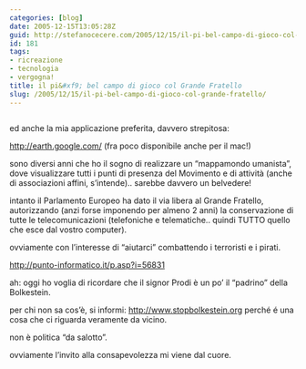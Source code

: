 ```yaml
---
categories: [blog]
date: 2005-12-15T13:05:28Z
guid: http://stefanocecere.com/2005/12/15/il-pi-bel-campo-di-gioco-col-grande-fratello/
id: 181
tags:
- ricreazione
- tecnologia
- vergogna!
title: il pi&#xf9; bel campo di gioco col Grande Fratello
slug: /2005/12/15/il-pi-bel-campo-di-gioco-col-grande-fratello/
---
```


<img src="wp-content/earth_2.jpg" alt='' align='center' />

ed anche la mia applicazione preferita, davvero strepitosa:

<http://earth.google.com/> (fra poco disponibile anche per il mac!)
  
sono diversi anni che ho il sogno di realizzare un “mappamondo umanista”, dove visualizzare tutti i punti di presenza del Movimento e di attività (anche di associazioni affini, s’intende).. sarebbe davvero un belvedere!

intanto il Parlamento Europeo ha dato il via libera al Grande Fratello, autorizzando (anzi forse imponendo per almeno 2 anni) la conservazione di tutte le telecomunicazioni (telefoniche e telematiche.. quindi TUTTO quello che esce dal vostro computer).
  
ovviamente con l’interesse di “aiutarci” combattendo i terroristi e i pirati.
  
<http://punto-informatico.it/p.asp?i=56831>

ah: oggi ho voglia di ricordare che il signor Prodi è un po’ il “padrino” della Bolkestein.
  
per chi non sa cos’è, si informi: <http://www.stopbolkestein.org> perché é una cosa che ci riguarda veramente da vicino.
  
non è politica “da salotto”.
  
ovviamente l’invito alla consapevolezza mi viene dal cuore.